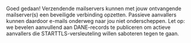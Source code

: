 Goed gedaan! Verzendende mailservers kunnen met jouw ontvangende mailserver(s) een beveiligde verbinding opzetten. Passieve aanvallers kunnen daardoor e-mails onderweg naar jou niet onderscheppen. Let op: we bevelen aanvullend aan DANE-records te publiceren om actieve aanvallers die STARTTLS-versleuteling willen saboteren tegen te gaan.
